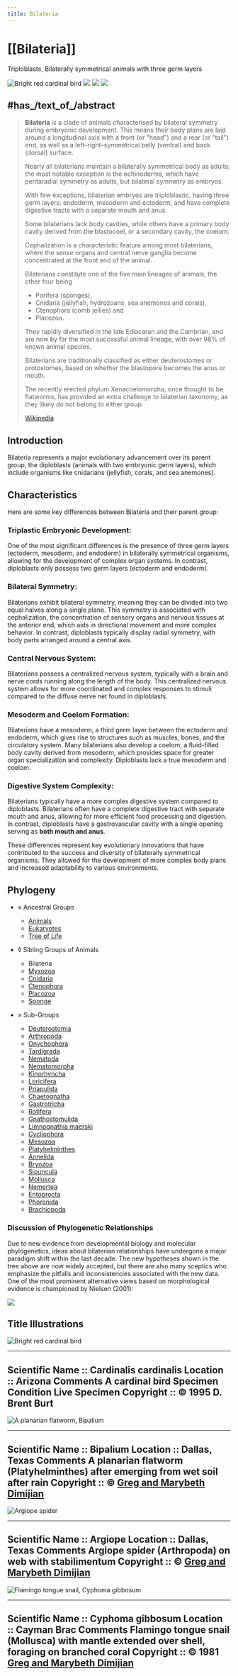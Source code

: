 ```yaml
---
title: Bilateria
---
```



# [[Bilateria]] 

Triploblasts, Bilaterally symmetrical animals with three germ layers 

![Bright red cardinal bird](Eukaryotes/Animals/Bilateria/cardinal.gif) 
 ![](1792planarian.jpg) ![](1793argiope.jpg) ![](1414flamingotongue.jpg) 

## #has_/text_of_/abstract 

> **Bilateria** is a clade of animals characterised by bilateral symmetry during embryonic development. 
> This means their body plans are laid around a longitudinal axis 
> with a front (or "head") and a rear (or "tail") end, 
> as well as a left–right–symmetrical belly (ventral) and back (dorsal) surface. 
> 
> Nearly all bilaterians maintain a bilaterally symmetrical body as adults; 
> the most notable exception is the echinoderms, which have pentaradial symmetry as adults, 
> but  bilateral symmetry as embryos. 
> 
> With few exceptions, bilaterian embryos are triploblastic, having three germ layers: 
> endoderm, mesoderm and ectoderm, 
> and have complete digestive tracts with a separate mouth and anus. 
> 
> Some bilaterians lack body cavities, 
> while others have a primary body cavity derived from the blastocoel, 
> or a secondary cavity, the coelom. 
> 
> Cephalization is a characteristic feature among most bilaterians, 
> where the sense organs and central nerve ganglia become concentrated at the front end of the animal.
>
> Bilaterians constitute one of the five main lineages of animals, the other four being 
> - Porifera (sponges), 
> - Cnidaria (jellyfish, hydrozoans, sea anemones and corals), 
> - Ctenophora (comb jellies) and 
> - Placozoa. 
> 
> They rapidly diversified in the late Ediacaran and the Cambrian, 
> and are now by far the most successful animal lineage, with over 98% of known animal species. 
> 
> Bilaterians are traditionally classified as either deuterostomes or protostomes, 
> based on whether the blastopore becomes the anus or mouth. 
> 
> The recently erected phylum Xenacoelomorpha, once thought to be flatworms, 
> has provided an extra challenge to bilaterian taxonomy, as they likely do not belong to either group.
>
> [Wikipedia](https://en.wikipedia.org/wiki/Bilateria) 


## Introduction

Bilateria represents a major evolutionary advancement over its parent group, 
the diploblasts (animals with two embryonic germ layers), 
which include organisms like cnidarians (jellyfish, corals, and sea anemones). 

## Characteristics

Here are some key differences between Bilateria and their parent group:

### Triplastic Embryonic Development: 
One of the most significant differences is the presence of three germ layers 
(ectoderm, mesoderm, and endoderm) in bilaterally symmetrical organisms, 
allowing for the development of complex organ systems. 
In contrast, diploblasts only possess two germ layers (ectoderm and endoderm).

### Bilateral Symmetry: 
Bilaterians exhibit bilateral symmetry, 
meaning they can be divided into two equal halves along a single plane. 
This symmetry is associated with cephalization, 
the concentration of sensory organs and nervous tissues at the anterior end, 
which aids in directional movement and more complex behavior. 
In contrast, diploblasts typically display radial symmetry, 
with body parts arranged around a central axis.

### Central Nervous System: 
Bilaterians possess a centralized nervous system, 
typically with a brain and nerve cords running along the length of the body. 
This centralized nervous system allows for more coordinated and complex responses to stimuli 
compared to the diffuse nerve net found in diploblasts.

### Mesoderm and Coelom Formation: 
Bilaterians have a mesoderm, a third germ layer between the ectoderm and endoderm, 
which gives rise to structures such as muscles, bones, and the circulatory system. 
Many bilaterians also develop a coelom, a fluid-filled body cavity derived from mesoderm, 
which provides space for greater organ specialization and complexity. 
Diploblasts lack a true mesoderm and coelom.

### Digestive System Complexity: 
Bilaterians typically have a more complex digestive system compared to diploblasts. 
Bilaterians often have a complete digestive tract with separate mouth and anus, 
allowing for more efficient food processing and digestion. 
In contrast, diploblasts have a gastrovascular cavity with a single opening 
serving as __both mouth and anus__.

These differences represent key evolutionary innovations 
that have contributed to the success and diversity of bilaterally symmetrical organisms. 
They allowed for the development of more complex body plans 
and increased adaptability to various environments.

## Phylogeny 


-   « Ancestral Groups  
    -   [Animals](Animals) 
    -   [Eukaryotes](Eukaryotes) 
    -   [Tree of Life](../../Tree_of_Life.md) 

-   ◊ Sibling Groups of  Animals
    -   Bilateria
    -   [Myxozoa](Myxozoa)
    -   [Cnidaria](Cnidaria)
    -   [Ctenophora](Ctenophora)
    -   [Placozoa](Placozoa)
    -   [Sponge](Sponge.md)

-   » Sub-Groups

    -   [Deuterostomia](Bilateria/Deutero.md)
    -   [Arthropoda](Arthropoda.md)
    -   [Onychophora](Onychophora.md)
    -   [Tardigrada](Tardigrada.md)
    -   [Nematoda](Nematoda.md)
    -   [Nematomorpha](Nematomorpha.md)
    -   [Kinorhyncha](Kinorhyncha.md)
    -   [Loricifera](Loricifera.md)
    -   [Priapulida](Priapulida.md)
    -   [Chaetognatha](Chaetognatha.md)
    -   [Gastrotricha](Gastrotricha.md)
    -   [Rotifera](Rotifera.md)
    -   [Gnathostomulida](Gnathostomulida.md)
    -   [Limnognathia maerski](Limnognathia_maerski)
    -   [Cycliophora](Cycliophora.md)
    -   [Mesozoa](Mesozoa.md)
    -   [Platyhelminthes](Platyhelminthes.md)
    -   [Annelida](Annelida.md)
    -   [Bryozoa](Bryozoa.md)
    -   [Sipuncula](Sipuncula.md)
    -   [Mollusca](Mollusca.md)
    -   [Nemertea](Nemertea.md)
    -   [Entoprocta](Entoprocta.md)
    -   [Phoronida](Phoronida.md)
    -   [Brachiopoda](Brachiopoda.md)


### Discussion of Phylogenetic Relationships

Due to new evidence from developmental biology and molecular
phylogenetics, ideas about bilaterian relationships have undergone a
major paradigm shift within the last decade. The new hypotheses shown in
the tree above are now widely accepted, but there are also many sceptics
who emphasize the pitfalls and inconsistencies associated with the new
data. One of the most prominent alternative views based on morphological
evidence is championed by Nielsen (2001):

![](NielsenBilateriaTree.gif)

## Title Illustrations

![Bright red cardinal bird](cardinal_002.gif)

  ------------
  Scientific Name ::     Cardinalis cardinalis
  Location ::           Arizona
  Comments             A cardinal bird
  Specimen Condition   Live Specimen
  Copyright ::            © 1995 D. Brent Burt
  ------------

![A planarian flatworm, Bipalium](1792planarian_002.jpg)

  ----------------------------------------------------------------------------
  Scientific Name ::  Bipalium
  Location ::        Dallas, Texas
  Comments          A planarian flatworm (Platyhelminthes) after emerging from wet soil after rain
  Copyright ::         © [Greg and Marybeth Dimijian](http://www.dimijianimages.com/) 
  ----------------------------------------------------------------------------

![Argiope spider](1793argiope_002.jpg)

  ----------------------------------------------------------------------------
  Scientific Name ::  Argiope
  Location ::        Dallas, Texas
  Comments          Argiope spider (Arthropoda) on web with stabilimentum
  Copyright ::         © [Greg and Marybeth Dimijian](http://www.dimijianimages.com/) 
  ----------------------------------------------------------------------------

![Flamingo tongue snail, Cyphoma gibbosum](1414flamingotongue_002.jpg)

  ------------------------------------------------------------------------------
  Scientific Name ::  Cyphoma gibbosum
  Location ::        Cayman Brac
  Comments          Flamingo tongue snail (Mollusca) with mantle extended over shell, foraging on branched coral
  Copyright ::         © 1981 [Greg and Marybeth Dimijian](http://www.dimijianimages.com/) 
  ------------------------------------------------------------------------------
